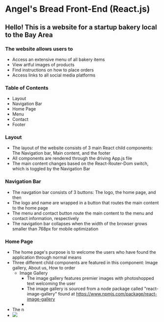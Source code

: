 # **Angel's Bread Front-End (React.js)**

## Hello! This is a website for a startup bakery local to the Bay Area

### The website allows users to
* Access an extensive menu of all bakery items
* View artful images of products
* Find instructions on how to place orders
* Access links to all social media platforms

### Table of Contents
* Layout
* Navigation Bar
* Home Page
* Menu
* Contact
* Footer

### Layout
* The layout of the website consists of 3 main React child components: The Navigation bar, Main content, and the footer 
* All components are rendered through the driving App.js file
* The main content changes based on the React-Router-Dom switch, which is toggled by the Navigation Bar

### Navigation Bar
* The navgation bar consists of 3 buttons: The logo, the home page, and then 
* The logo and name are wrapped in a button that routes the main content to the home page
* The menu and contact button route the main content to the menu and contact information, respectively
* The navigation bar collapses when the width of the browser grows smaller than 768px for mobile optimization

### Home Page
* The home page's purpose is to welcome the users who have found the application through normal means
* Three different child components are featured in this component: Image gallery, About us, How to order
	* Image Gallery
		* The image gallery features premier images with photoshopped text welcoming the user
		* The image gallery is sourced from a node package called "react-image-gallery" found at https://www.npmjs.com/package/react-image-gallery
		* 
* The n
* ![](https://github.com/JohannesMendoza/angels-bread/blob/master/demo_images/homepage.png)

